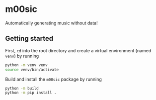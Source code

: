 # m00sic

Automatically generating music without data!

## Getting started

First, `cd` into the root directory and create a virtual environment (named `venv`) by running

```bash
python -m venv venv
source venv/bin/activate
```

Build and install the `m00sic` package by running

```bash
python -m build
python -m pip install .
```
